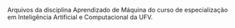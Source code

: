 Arquivos da disciplina Aprendizado de Máquina do curso de especialização em Inteligência Artificial e Computacional da UFV.
